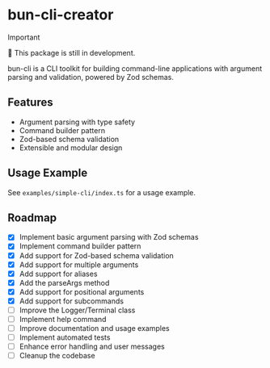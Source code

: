 # bun-cli-creator

> [!IMPORTANT]  
> 🚧 This package is still in development.

bun-cli is a CLI toolkit for building command-line applications with argument parsing and validation, powered by Zod schemas.

## Features

- Argument parsing with type safety
- Command builder pattern
- Zod-based schema validation
- Extensible and modular design

## Usage Example

See `examples/simple-cli/index.ts` for a usage example.

## Roadmap

- [x] Implement basic argument parsing with Zod schemas
- [x] Implement command builder pattern
- [x] Add support for Zod-based schema validation
- [x] Add support for multiple arguments
- [x] Add support for aliases
- [x] Add the parseArgs method
- [x] Add support for positional arguments
- [x] Add support for subcommands
- [ ] Improve the Logger/Terminal class
- [ ] Implement help command
- [ ] Improve documentation and usage examples
- [ ] Implement automated tests
- [ ] Enhance error handling and user messages
- [ ] Cleanup the codebase

